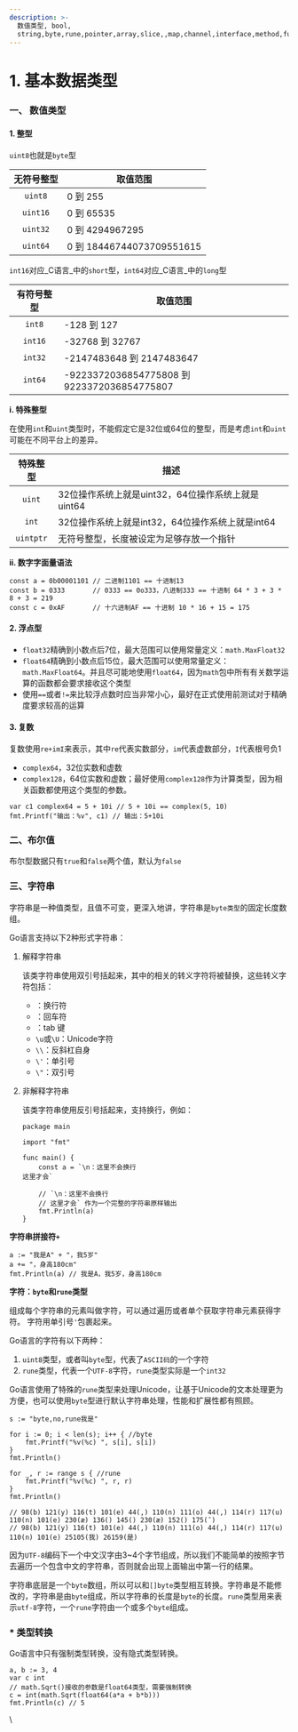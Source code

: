 ```yaml
---
description: >-
  数值类型, bool,
  string,byte,rune,pointer,array,slice,,map,channel,interface,method,func,struct
---
```


# 1. 基本数据类型

### 一、 数值类型 <a href="#item-1-1" id="item-1-1"></a>

#### 1. 整型 <a href="#item-1-1" id="item-1-1"></a>

`uint8`也就是`byte`型

|   无符号整型  | 取值范围                     |
| :------: | ------------------------ |
|  `uint8` | 0 到 255                  |
| `uint16` | 0 到 65535                |
| `uint32` | 0 到 4294967295           |
| `uint64` | 0 到 18446744073709551615 |

`int16`对应_C语言_中的`short`型，`int64`对应_C语言_中的`long`型

|  有符号整型  | 取值范围                                       |
| :-----: | ------------------------------------------ |
|  `int8` | -128 到 127                                 |
| `int16` | -32768 到 32767                             |
| `int32` | -2147483648 到 2147483647                   |
| `int64` | -9223372036854775808 到 9223372036854775807 |

**ⅰ. 特殊整型**

在使用`int`和`uint`类型时，不能假定它是32位或64位的整型，而是考虑`int`和`uint`可能在不同平台上的差异。

|    特殊整型   | 描述                                |
| :-------: | --------------------------------- |
|   `uint`  | 32位操作系统上就是uint32，64位操作系统上就是uint64 |
|   `int`   | 32位操作系统上就是int32，64位操作系统上就是int64   |
| `uintptr` | 无符号整型，长度被设定为足够存放一个指针              |

**ⅱ. 数字字面量语法**

```
const a = 0b00001101 // 二进制1101 == 十进制13
const b = 0333       // 0333 == 0o333，八进制333 == 十进制 64 * 3 + 3 * 8 + 3 = 219
const c = 0xAF       // 十六进制AF == 十进制 10 * 16 + 15 = 175
```

#### 2. 浮点型 <a href="#item-1-2" id="item-1-2"></a>

* `float32`精确到小数点后7位，最大范围可以使用常量定义：`math.MaxFloat32`
* `float64`精确到小数点后15位，最大范围可以使用常量定义：`math.MaxFloat64`。并且尽可能地使用`float64`，因为`math`包中所有有关数学运算的函数都会要求接收这个类型
* 使用`==`或者`!=`来比较浮点数时应当非常小心，最好在正式使用前测试对于精确度要求较高的运算

#### 3. 复数 <a href="#item-1-3" id="item-1-3"></a>

复数使用`re+imI`来表示，其中`re`代表实数部分，`im`代表虚数部分，`I`代表根号负1

* `complex64`，32位实数和虚数
* `complex128`，64位实数和虚数；最好使用`complex128`作为计算类型，因为相关函数都使用这个类型的参数。

```
var c1 complex64 = 5 + 10i // 5 + 10i == complex(5, 10)
fmt.Printf("输出：%v", c1) // 输出：5+10i
```

### 二、布尔值 <a href="#item-1-4" id="item-1-4"></a>

布尔型数据只有`true`和`false`两个值，默认为`false`

### 三、字符串 <a href="#item-1-5" id="item-1-5"></a>

字符串是一种值类型，且值不可变，更深入地讲，字符串是`byte类型`的固定长度数组。

Go语言支持以下2种形式字符串：

1.  解释字符串

    该类字符串使用双引号括起来，其中的相关的转义字符将被替换，这些转义字符包括：

    * ：换行符
    * ：回车符
    * ：tab 键
    * `\u`或`\U`：Unicode字符
    * `\\`：反斜杠自身
    * `\'`：单引号
    * `\"`：双引号
2.  非解释字符串

    该类字符串使用反引号括起来，支持换行，例如：

    ```
    package main

    import "fmt"

    func main() {
        const a = `\n：这里不会换行
    这里才会`

        // `\n：这里不会换行
        // 这里才会` 作为一个完整的字符串原样输出
        fmt.Println(a)
    }
    ```

**字符串拼接符`+`**

```
a := "我是A" + "，我5岁"
a += "，身高180cm"
fmt.Println(a) // 我是A，我5岁，身高180cm
```

**字符：`byte`和`rune`类型**

组成每个字符串的元素叫做字符，可以通过遍历或者单个获取字符串元素获得字符。 字符用单引号`'`包裹起来。

Go语言的字符有以下两种：

1. `uint8`类型，或者叫`byte`型，代表了`ASCII码`的一个字符
2. `rune`类型，代表一个`UTF-8`字符，`rune`类型实际是一个`int32`

Go语言使用了特殊的`rune`类型来处理Unicode，让基于Unicode的文本处理更为方便，也可以使用`byte`型进行默认字符串处理，性能和扩展性都有照顾。

```
s := "byte,no,rune我是"

for i := 0; i < len(s); i++ { //byte
    fmt.Printf("%v(%c) ", s[i], s[i])
}
fmt.Println()

for _, r := range s { //rune
    fmt.Printf("%v(%c) ", r, r)
}
fmt.Println()

// 98(b) 121(y) 116(t) 101(e) 44(,) 110(n) 111(o) 44(,) 114(r) 117(u) 110(n) 101(e) 230(æ) 136() 145() 230(æ) 152() 175(¯)
// 98(b) 121(y) 116(t) 101(e) 44(,) 110(n) 111(o) 44(,) 114(r) 117(u) 110(n) 101(e) 25105(我) 26159(是)
```

因为`UTF-8`编码下一个中文汉字由3\~4个字节组成，所以我们不能简单的按照字节去遍历一个包含中文的字符串，否则就会出现上面输出中第一行的结果。

字符串底层是一个`byte`数组，所以可以和`[]byte`类型相互转换。字符串是不能修改的，字符串是由`byte`组成，所以字符串的长度是`byte`的长度。`rune`类型用来表示`utf-8`字符，一个`rune`字符由一个或多个`byte`组成。

### \* 类型转换 <a href="#item-2" id="item-2"></a>

Go语言中只有强制类型转换，没有隐式类型转换。

```
a, b := 3, 4
var c int
// math.Sqrt()接收的参数是float64类型，需要强制转换
c = int(math.Sqrt(float64(a*a + b*b)))
fmt.Println(c) // 5
```

\
